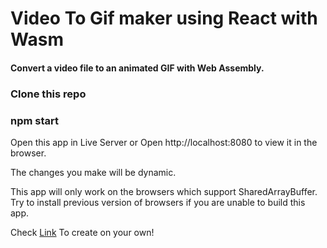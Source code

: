 # Video To Gif maker using React with Wasm

#### Convert a video file to an animated GIF with Web Assembly. 

### Clone this repo

### npm start

Open this app in Live Server or Open http://localhost:8080 to view it in the browser.

The changes you make will be dynamic.

This app will only work on the browsers which support SharedArrayBuffer.
Try to install previous version of browsers if you are unable to build this app.

Check [Link](https://www.wasm.builders/aryank21/gif-creator-using-wasm-27fl) To create on your own!
